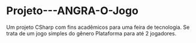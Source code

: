 # Projeto---ANGRA-O-Jogo
Um projeto CSharp com fins acadêmicos para uma feira de tecnologia. Se trata de um jogo simples do gênero Plataforma para até 2 jogadores.
